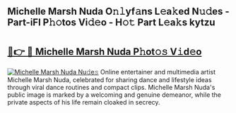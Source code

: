 ## Michelle Marsh Nuda O𝚗𝚕yf𝚊ns L𝚎a𝚔ed N𝚞𝚍es - Part-iFl P𝚑𝚘tos Vi𝚍𝚎o - H𝚘𝚝 Part L𝚎a𝚔s kytzu

# <h2><a href="http://kf4kz3v.oniu.top/?m=Michelle+Marsh+Nuda">🔗👉 🔴 Michelle Marsh Nuda P𝚑ot𝚘𝚜 V𝚒d𝚎o</a></h2>

[![Michelle Marsh Nuda Nu𝚍e𝚜](https://i.imgur.com/0qMVB7G.gif)](http://kf4kz3v.oniu.top/?m=Michelle+Marsh+Nuda)
Online entertainer and multimedia artist Michelle Marsh Nuda, celebrated for sharing dance and lifestyle ideas through viral dance routines and compact clips. Michelle Marsh Nuda's public image is marked by a welcoming and genuine demeanor, while the private aspects of his life remain cloaked in secrecy.  
